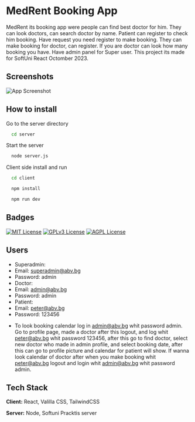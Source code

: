 
# MedRent Booking App

MedRent its booking app were people can find best doctor for him.
They can look doctors, can search doctor by name.
Patient can register to check him booking.
Have request you need register to make booking.
They can make booking for doctor, can register.
If you are doctor can look how many booking you have.
Have admin panel for Super user.
This project its made for SoftUni React Octomber 2023.


## Screenshots

![App Screenshot](https://i.ibb.co/KGSg4d8/sftini.png)


## How to install


Go to the server directory

```bash
  cd server
```



Start the server

```bash
  node server.js
```
Client side install and run
```bash
  cd client
```
```bash
  npm install
```
```bash
  npm run dev
```





## Badges


[![MIT License](https://img.shields.io/badge/License-MIT-green.svg)](https://choosealicense.com/licenses/mit/)
[![GPLv3 License](https://img.shields.io/badge/License-GPL%20v3-yellow.svg)](https://opensource.org/licenses/)
[![AGPL License](https://img.shields.io/badge/license-AGPL-blue.svg)](http://www.gnu.org/licenses/agpl-3.0)


## Users

- Superadmin:
- Email: superadmin@abv.bg
- Password: admin
- Doctor:
- Email: admin@abv.bg
- Password: admin
- Patient:
- Email: peter@abv.bg
- Password: 123456
* To look booking calendar log in admin@abv.bg whit password admin. Go to profile page, made a doctor after this logout, and log whit peter@abv.bg whit password 123456, after this go to find doctor, select new doctor who made in admin profile, and select booking date, after this can go to profile picture and calendar for patient will show. If wanna look calendar of doctor after when you make booking whit peter@abv.bg logout and login whit admin@abv.bg whit password admin.

## Tech Stack

**Client:** React, Valilla CSS, TailwindCSS

**Server:** Node, Softuni Pracktis server

